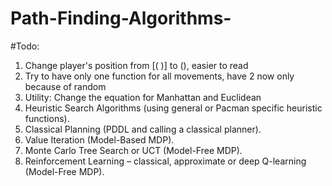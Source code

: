 # Path-Finding-Algorithms-

#Todo:
1. Change player's position from [(  )] to (), easier to read
2. Try to have only one function for all movements, have 2 now only because of random
3. Utility: Change the equation for Manhattan and Euclidean
4. Heuristic Search Algorithms (using general or Pacman specific heuristic functions).
5. Classical Planning (PDDL and calling a classical planner).
6. Value Iteration (Model-Based MDP).
7. Monte Carlo Tree Search or UCT (Model-Free MDP).
8. Reinforcement Learning – classical, approximate or deep Q-learning (Model-Free MDP).

